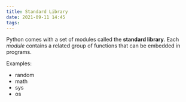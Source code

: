 ```yaml
---
title: Standard Library
date: 2021-09-11 14:45
tags:
---
```


Python comes with a set of modules called the **standard library**. Each
_module_ contains a related group of functions that can be embedded in programs.

Examples:

* random
* math
* sys
* os
